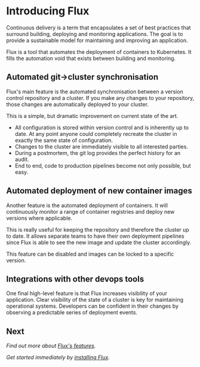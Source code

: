 # Introducing Flux

Continuous delivery is a term that encapsulates a set of best practices 
that surround building, deploying and monitoring applications. The 
goal is to provide a sustainable model for maintaining and improving 
an application.

Flux is a tool that automates the deployment of containers to 
Kubernetes. It fills the automation void that exists between building
and monitoring.

## Automated git->cluster synchronisation

Flux's main feature is the automated synchronisation between a version
control repository and a cluster. If you make any changes to your
repository, those changes are automatically deployed to your cluster.

This is a simple, but dramatic improvement on current state of the art.

- All configuration is stored within version control and is inherently
  up to date. At any point anyone could completely recreate the cluster
  in exactly the same state of configuration.
- Changes to the cluster are immediately visible to all interested
  parties.
- During a postmortem, the git log provides the perfect history for an
  audit.
- End to end, code to production pipelines become not only possible, but
  easy.

## Automated deployment of new container images

Another feature is the automated deployment of containers. It will
continuously monitor a range of container registries and deploy new
versions where applicable.

This is really useful for keeping the repository and therefore the
cluster up to date. It allows separate teams to have their own
deployment pipelines since Flux is able to see the new image and update
the cluster accordingly.

This feature can be disabled and images can be locked to a specific
version.

## Integrations with other devops tools

One final high-level feature is that Flux increases visibility of your
application. Clear visibility of the state of a cluster is key for
maintaining operational systems. Developers can be confident in their
changes by observing a predictable series of deployment events.

## Next

_Find out more about [Flux's features](./how-it-works.md)._

_Get started immediately by [installing Flux](./installing.md)._
